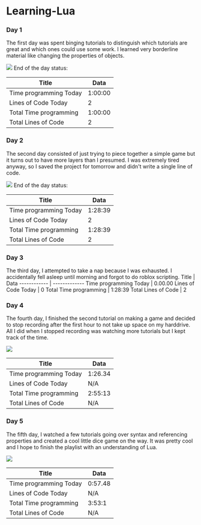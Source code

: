 # Learning-Lua
### Day 1
  The first day was spent binging tutorials to distinguish which tutorials are great and which ones could use some work. I learned very borderline material like changing the properties of objects.
  
  ![](https://github.com/ZOMBIE0530/Images/blob/main/RobloxScreenShot20201121_235412705.png)
  End of the day status:
  
  
Title | Data
------------ | -------------
Time programming Today | 1:00:00
Lines of Code Today | 2
Total Time programming | 1:00:00
Total Lines of Code | 2

### Day 2

 The second day consisted of just trying to piece together a simple game but it turns out to have more layers than I presumed. I was extremely tired anyway, so I saved the project for tomorrow and didn't write a single line of code.
 
 ![](https://github.com/ZOMBIE0530/Images/blob/main/RobloxScreenShot20201123_002410998.png)
 End of the day status:
 
 Title | Data
------------ | -------------
Time programming Today | 1:28:39
Lines of Code Today | 2
Total Time programming | 1:28:39
Total Lines of Code | 2


### Day 3

The third day, I attempted to take a nap because I was exhausted. I accidentally fell asleep until morning and forgot to do roblox scripting.
Title | Data
------------ | -------------
Time programming Today | 0.00.00
Lines of Code Today | 0
Total Time programming | 1:28:39
Total Lines of Code | 2



### Day 4

 The fourth day, I finished the second tutorial on making a game and decided to stop recording after the first hour to not take up space on my harddrive. All I did when I stopped recording was watching more tutorials but I kept track of the time.
 
 ![](https://github.com/ZOMBIE0530/Images/blob/main/RobloxScreenShot20201125_103334038.png)
 
 Title | Data
------------ | -------------
Time programming Today | 1:26.34
Lines of Code Today | N/A
Total Time programming | 2:55:13
Total Lines of Code | N/A


### Day 5

 The fifth day, I watched a few tutorials going over syntax and referencing properties and created a cool little dice game on the way. It was pretty cool and I hope to finish the playlist with an understanding of Lua.
 
 ![](https://github.com/ZOMBIE0530/Images/blob/main/RobloxScreenShot20201126_120616485.png)
 
  Title | Data
------------ | -------------
Time programming Today | 0:57.48
Lines of Code Today | N/A
Total Time programming | 3:53:1
Total Lines of Code | N/A

 
 
